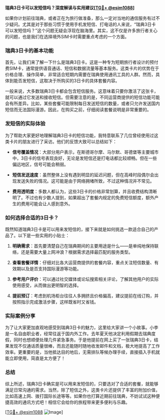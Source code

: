 **瑞典3日卡可以发短信吗？深度解读与实用建议[[TG💪+ @esim1088](https://t.me/s/esim1088)]**

如果你计划前往瑞典，或者正在为旅行做准备，那么一定对当地的通信服务有过不少疑问。尤其是对于那些习惯于使用手机发短信、打电话的人来说，“瑞典3日卡可以发短信吗？”这个问题无疑会浮现在脑海里。其实，这不仅是许多旅行者关心的问题，也是我们在选择境外SIM卡时需要重点考虑的一个方面。

### 瑞典3日卡的基本功能

首先，让我们来了解一下什么是瑞典3日卡。这是一种专为短期旅行者设计的预付费SIM卡，通常提供语音通话、短信和数据流量等基本服务。这类卡片的优势在于价格合理、操作简单，非常适合短期内需要在瑞典使用通讯工具的人群。然而，具体到能否发短信，这取决于所购买的3日卡的具体套餐内容。

一般来说，大多数瑞典3日卡都会包含短信服务。这意味着只要你激活了这张卡，就可以通过它发送和接收短信。但需要注意的是，不同运营商提供的短信功能可能会有所差异。比如，某些套餐可能限制每日发送短信的数量，或者只允许发送国内短信而无法国际漫游。因此，在购买之前，仔细阅读套餐说明是非常重要的。

### 发短信的实际体验

为了帮助大家更好地理解瑞典3日卡的短信功能，我特意联系了几位曾经使用过这类卡片的朋友进行了采访。他们的反馈大致可以总结如下：

- **信号覆盖情况**：大部分用户表示，在斯德哥尔摩、马尔默、哥德堡等主要城市中，3日卡的信号表现良好，无论是发短信还是打电话都比较顺畅。但在一些偏远地区，信号可能会稍弱。
  
- **短信发送速度**：虽然整体上没有遇到明显的延迟问题，但在高峰时段偶尔会出现发送失败的情况。这可能是由于网络拥堵所致，不过这种情况并不常见。

- **费用透明度**：多数人都认为，这些3日卡的价格非常划算，并且收费结构清晰明了。不过也有少数人提到，如果超出了套餐内规定的免费短信额度，额外产生的费用可能会让人感到意外。

### 如何选择合适的3日卡？

既然知道瑞典3日卡是可以用来发短信的，接下来就是如何挑选一款适合自己的产品了。以下是一些实用的小贴士：

1. **明确需求**：首先要清楚自己在瑞典期间的主要用途是什么——是单纯地保持联络，还是需要大量上网冲浪？根据需求选择最匹配的服务类型。

2. **查看套餐详情**：仔细对比各大运营商提供的套餐内容，重点关注短信数量、有效期以及是否支持国际漫游等功能。

3. **参考用户评价**：可以通过社交媒体或论坛搜索相关评论，了解其他用户的实际使用感受，从而做出更明智的选择。

4. **提前预订**：考虑到机场柜台往往人多拥挤且价格偏高，建议提前在线订购，并按照指示完成激活步骤，这样既省时又省钱。

### 实际案例分享

为了让大家更加直观地感受到瑞典3日卡的魅力，这里给大家讲一个小故事。小李是一名自由职业者，经常往返于国内外工作。去年夏天他决定利用假期去瑞典度假，同时也想顺便处理几件紧急事务。于是他提前在网上买了一张瑞典3日卡，结果发现不仅通话质量很棒，而且还能随时随地收发邮件和文档，极大地提高了工作效率。更重要的是，当他抵达目的地后，无需排队等候办理手续，直接插入手机就能立即使用，简直是太方便了！

### 总结

综上所述，瑞典3日卡确实是可以用来发短信的，只要选对了合适的套餐，就能够满足日常沟通的需求。当然，除了短信之外，这类卡片还提供了丰富的附加价值，比如高速上网、拨打国际长途等等。如果你也打算近期前往瑞典，不妨试试这种便捷高效的通讯方式吧！相信它会给你的旅程带来更多便利与乐趣。

[[TG💪+ @esim1088](https://t.me/s/esim1088) ![Image](https://i.postimg.cc/4NQfJmqS/Snipaste-2025-05-13-00-14-12.png)]